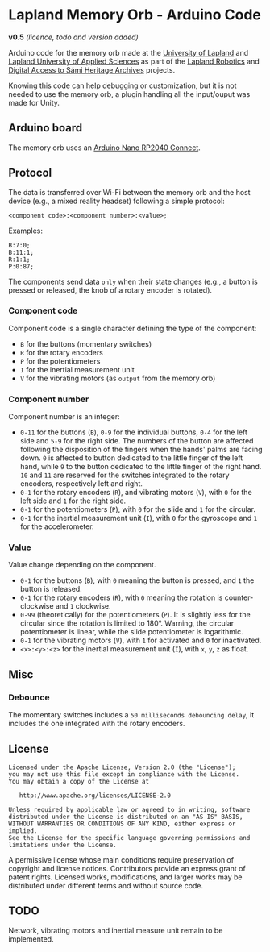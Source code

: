 # Lapland Memory Orb - Arduino Code
**v0.5** _(licence, todo and version added)_

Arduino code for the memory orb made at the [University of Lapland](https://www.ulapland.fi/EN) and [Lapland University of Applied Sciences](https://www.lapinamk.fi/en) as part of the [Lapland Robotics](https://laplandrobotics.com) and [Digital Access to Sámi Heritage Archives](https://digisamiarchives.com) projects.

Knowing this code can help debugging or customization, but it is not needed to use the memory orb, a plugin handling all the input/ouput was made for Unity.

## Arduino board
The memory orb uses an [Arduino Nano RP2040 Connect](https://docs.arduino.cc/hardware/nano-rp2040-connect).

## Protocol
The data is transferred over Wi-Fi between the memory orb and the host device (e.g., a mixed reality headset) following a simple protocol:
```
<component code>:<component number>:<value>;
```

Examples:

```
B:7:0;
B:11:1;
R:1:1;
P:0:87;
```

The components send data `only` when their state changes (e.g., a button is pressed or released, the knob of a rotary encoder is rotated).

### Component code
Component code is a single character defining the type of the component:
* `B` for the buttons (momentary switches)
* `R` for the rotary encoders
* `P` for the potentiometers
* `I` for the inertial measurement unit
* `V` for the vibrating motors (as `output` from the memory orb)

### Component number
Component number is an integer:
* `0-11` for the buttons (`B`), `0-9` for the individual buttons, `0-4` for the left side and `5-9` for the right side. The numbers of the button are affected following the disposition of the fingers when the hands' palms are facing down. `0` is affected to button dedicated to the little finger of the left hand, while `9` to the button dedicated to the little finger of the right hand. `10` and `11` are reserved for the switches integrated to the rotary encoders, respectively left and right.
* `0-1` for the rotary encoders (`R`), and vibrating motors (`V`), with `0` for the left side and `1` for the right side.
* `0-1` for the potentiometers (`P`), with `0` for the slide and `1` for the circular.
* `0-1` for the inertial measurement unit (`I`), with `0` for the gyroscope and `1` for the accelerometer.

### Value
Value change depending on the component.
* `0-1` for the buttons (`B`), with `0` meaning the button is pressed, and `1` the button is released.
* `0-1` for the rotary encoders (`R`), with `0` meaning the rotation is counter-clockwise and `1` clockwise.
* `0-99` (theoretically) for the potentiometers (`P`). It is slightly less for the circular since the rotation is limited to 180°. Warning, the circular potentiometer is linear, while the slide potentiometer is logarithmic.
* `0-1` for the vibrating motors (`V`), with `1` for activated and `0` for inactivated.
* `<x>:<y>:<z>` for the inertial measurement unit (`I`), with `x`, `y`, `z` as float.

## Misc
### Debounce
The momentary switches includes a `50 milliseconds debouncing delay`, it includes the one integrated with the rotary encoders.

## License
```
Licensed under the Apache License, Version 2.0 (the "License");
you may not use this file except in compliance with the License.
You may obtain a copy of the License at

   http://www.apache.org/licenses/LICENSE-2.0

Unless required by applicable law or agreed to in writing, software
distributed under the License is distributed on an "AS IS" BASIS,
WITHOUT WARRANTIES OR CONDITIONS OF ANY KIND, either express or implied.
See the License for the specific language governing permissions and
limitations under the License.
```
A permissive license whose main conditions require preservation of copyright and license notices. Contributors provide an express grant of patent rights. Licensed works, modifications, and larger works may be distributed under different terms and without source code.

## TODO
Network, vibrating motors and inertial measure unit remain to be implemented.